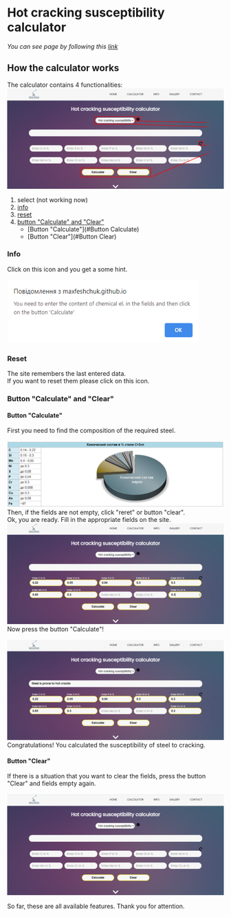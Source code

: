 # Hot cracking susceptibility calculator
*You can see page by following this [link](https://maxfeshchuk.github.io/calc/)*
## How the calculator works

The calculator contains 4 functionalities:
![functionalities](calc/images/README_5.png)
1. select (not working now)
2. [info](#Info)
3. [reset](#Reset)
4. [button "Calculate" and "Clear"](https://github.com/MaxFeshchuk/MaxFeshchuk.github.io<README.md>#L<25>)
	- [Button "Calculate"](#Button Calculate)
	- [Button "Clear"](#Button Clear)


### Info

Click on this icon and you get a some hint.</br></br>
![info](calc/images/README_6.png)

### Reset

The site remembers the last entered data.</br>
If you want to reset them please click on this icon.

### Button "Calculate" and "Clear"

#### Button "Calculate"

First you need to find the composition of the required steel.</br></br>
![composition](calc/images/README_1.png)
Then, if the fields are not empty, click "reret" or button "clear".</br> 
Ok, you are ready. Fill in the appropriate fields on the site.</br>
![fill_fields](calc/images/README_2.png)
Now press the button "Calculate"!</br></br>
![result](calc/images/README_3.png)
Congratulations! You calculated the susceptibility of steel to cracking.

#### Button "Clear"

If there is a situation that you want to clear the fields, press the button "Clear"
and fields empty again.</br></br>
![clear_fields](calc/images/README_4.png)

So far, these are all available features. Thank you for attention.